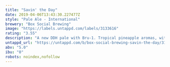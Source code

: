 ```yaml
---
title: "Savin' the Day"
date: 2019-04-06T13:43:30.227477Z
style: "Pale Ale - International"
brewery: "Box Social Brewing"
image: "https://labels.untappd.com/labels/3133616"
rating: "3.55"
description: "A new DDH pale with Bru-1. Tropical pineapple aromas, with a clean finish, the flavour is dry tangerine and tart citrus, with sweet juiciness for balance."
untappd_url: "https://untappd.com/b/box-social-brewing-savin-the-day/3133616"
abv: "5.0"
ibu: "0"
robots: noindex,nofollow
---
```

